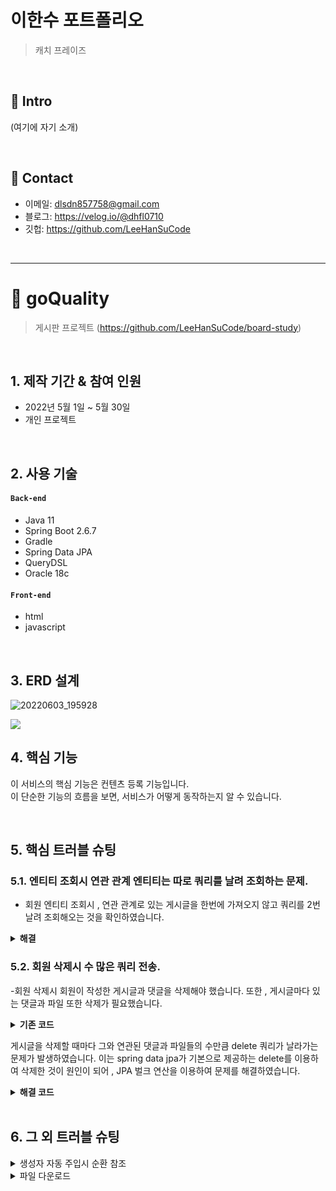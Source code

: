 # 이한수 포트폴리오
>캐치 프레이즈

</br>

## :pushpin: Intro
(여기에 자기 소개)

</br>

## :pushpin: Contact
- 이메일: dlsdn857758@gmail.com
- 블로그: https://velog.io/@dhfl0710
- 깃헙: https://github.com/LeeHanSuCode

</br>

--------------------------------------------------------------
# :pushpin: goQuality
>게시판 프로젝트 
>(https://github.com/LeeHanSuCode/board-study) 

</br>

## 1. 제작 기간 & 참여 인원
- 2022년 5월 1일 ~ 5월 30일
- 개인 프로젝트

</br>

## 2. 사용 기술
#### `Back-end`
  - Java 11
  - Spring Boot 2.6.7
  - Gradle
  - Spring Data JPA
  - QueryDSL
  - Oracle 18c
  
#### `Front-end`
  - html
  - javascript
</br>

## 3. ERD 설계
![20220603_195928](https://user-images.githubusercontent.com/101684811/171841579-972eac4f-430b-44fd-b017-6a82828b6ca1.png)

![](https://zuminternet.github.io/images/portal/post/2019-04-22-ZUM-Pilot-integer/final_erd.png)
## 4. 핵심 기능
이 서비스의 핵심 기능은 컨텐츠 등록 기능입니다.  
이 단순한 기능의 흐름을 보면, 서비스가 어떻게 동작하는지 알 수 있습니다.  

</br>

## 5. 핵심 트러블 슈팅
### 5.1. 엔티티 조회시 연관 관계 엔티티는 따로 쿼리를 날려 조회하는 문제.

- 회원 엔티티 조회시 , 연관 관계로 있는 게시글을 한번에 가져오지 않고
 쿼리를 2번 날려 조회해오는 것을 확인하였습니다.

<details>
<summary><b>해결</b></summary>
<div markdown="1">

~~~java

    @Query("select m from Member m left join fetch m.boardList where m.id=:id")
    public Optional<Member> findByFetchId(@Param("id") Long id);
  ~~~

fetch join을 활용하여 한번에 조회할 수 있도록 해결하였습니다.  

</div>
</details>

### 5.2. 회원 삭제시 수 많은 쿼리 전송.
  
  -회원 삭제시 회원이 작성한 게시글과 댓글을 삭제해야 했습니다.
   또한 , 게시글마다 있는 댓글과 파일 또한 삭제가 필요했습니다.
  
  

<details>
<summary><b>기존 코드</b></summary>
<div markdown="1">

//MemberService
~~~java

    //회원 삭제 작업
    @Transactional
    public void removeMember(Long id){
        Member member = memberRepository.findByFetchId(id)
                .orElseThrow(() -> new MemberException("존재하지 않는 회원 입니다."));

        //회원이 작성한 게시글을 삭제
        for(Board b :  member.getBoardList()){
            deletedByMember(b);			
            boardRepository.delete(b);
        }

        memberRepository.delete(member);			
    }

  
  //게시글과 연관된 파일과 댓글 삭제.
 private void deletedByMember(Board board){			
        //게시글 삭제
        if(board.getFileStores().size()>0){
            for(FileStore f : board.getFileStores()){
                fileStoreRepository.delete(f);
            }
        }

        //댓글 삭제
        if(board.getComments().size() > 0){
            for(Comments c : board.getComments()){
                commentsRepository.delete(c);       
            }
        }
    }
~~~
  
  
</div>
</details>
  
 
 게시글을 삭제할 때마다 그와 연관된 댓글과 파일들의 수만큼 delete 쿼리가 날라가는 문제가 발생하였습니다.
 이는 spring data jpa가 기본으로 제공하는 delete를 이용하여 삭제한 것이 원인이 되어 , 
 JPA 벌크 연산을 이용하여 문제를 해결하였습니다.

 <details>
<summary><b>해결 코드</b></summary>
<div markdown="1">
  
  //MemberService
  ~~~java
    @Transactional
    public void removeMember(Long id){
        Member member = memberRepository.findByFetchId(id)
                .orElseThrow(() -> new MemberException("존재하지 않는 회원 입니다."));
        
  
        //회원이 작성한 게시글을 삭제
        for(Board b :  member.getBoardList()){
            deletedByBoard(b);
            boardRepository.delete(b);
        }

        //회원이 작성한 댓글 삭제
        deletedByMember(member);

        memberRepository.delete(member);
    }

  
  
    //삭제되는 게시글과 연관된 파일과 댓글 삭제
    private void deletedByBoard(Board board){
        //게시글 삭제
        if(board.getFileStores().size()>0){
            fileStoreRepository.deletedByBoard(board);
        }

        //댓글 삭제
        if(board.getComments().size() > 0){
            commentsRepository.deletedByBoard(board);
        }
    }

  
    //삭제되는 회원과 연관된 댓글 삭제
    private void deletedByMember(Member member){
        if(member.getCommentsList().size() > 0){
            commentsRepository.deletedByMember(member);
        }
    }
  ~~~
  
  
  //FileStoreRepository
  ~~~java
  
    //게시글에 있는 파일 삭제
    @Modifying
    @Query("delete from FileStore f where f.board = :board")
    public int deletedByBoard(@Param("board") Board board);
  
  ~~~
  
  
 //CommentesRepository
  ~~~java
  
     //회원이 작성한 댓글 삭제
    @Modifying
    @Query("delete from Comments c where c.member =:member")
    public int deletedByMember(@Param("member")Member member);
  
    //게시글에 작성된 댓글 삭제
    @Modifying
    @Query("delete from Comments c where c.board =:board")
    public int deletedByBoard(@Param("board")Board board);
  ~~~
  
  </div>
</details>
</br>

## 6. 그 외 트러블 슈팅
<details>
<summary>생성자 자동 주입시 순환 참조</summary>
<div markdown="1">
  
-원인 : Service 계층들끼리 서로 참조하고 있어 문제가 발생. </br>
-해결 : 단방향 참조로 변경 . Service -> Repository 계층만 참조하도록 전체 구조 변경.
  
</div>
</details>


<details>
<summary>파일 다운로드</summary>
<div markdown="1">
  
-원인 : CONTENT_DISPOSITION 헤더의 부재.</br>
-해결 : ResponseEntity를 사용하여 응답에  contentDisposition = "attachment; filename 추가하여 해결
  
</div>
</details>


</br>


